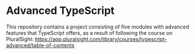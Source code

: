 # Advanced TypeScript
This repository contains a project consisting of five modules with advanced features that TypeScript offers, as a result of following the course on PluralSight:
https://app.pluralsight.com/library/courses/typescript-advanced/table-of-contents